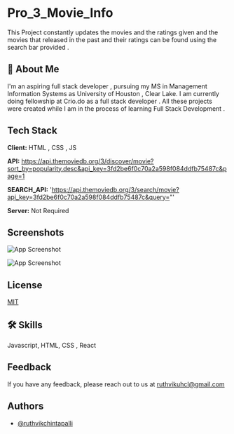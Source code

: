 
# Pro_3_Movie_Info

This Project constantly updates the movies and the ratings given and the movies that released in the past and their ratings can be found using the search bar provided .

## 🚀 About Me
I'm an aspiring full stack developer , pursuing my MS in Management Information Systems as University of Houston , Clear Lake. I am currently doing fellowship at Crio.do as a full stack developer . All these projects were created while I am in the process of learning Full Stack Development .


## Tech Stack

**Client:** HTML , CSS , JS

**API:** https://api.themoviedb.org/3/discover/movie?sort_by=popularity.desc&api_key=3fd2be6f0c70a2a598f084ddfb75487c&page=1

**SEARCH_API:** 'https://api.themoviedb.org/3/search/movie?api_key=3fd2be6f0c70a2a598f084ddfb75487c&query="'

**Server:** Not Required



## Screenshots

![App Screenshot](https://res.cloudinary.com/dtldmvt9y/image/upload/v1700129485/gyr8fyzun5hmcznu6kxh.png)

![App Screenshot](https://res.cloudinary.com/dtldmvt9y/image/upload/v1700129493/ehparlde0foecn8jl3nq.png)
## License

[MIT](https://choosealicense.com/licenses/mit/)


## 🛠 Skills
Javascript, HTML, CSS , React


## Feedback

If you have any feedback, please reach out to us at ruthvikuhcl@gmail.com

## Authors

- [@ruthvikchintapalli](https://www.github.com/ruthvikchintapalli)

